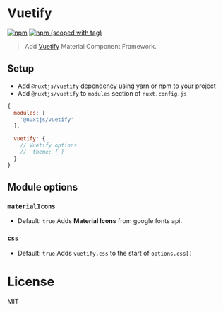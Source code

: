 # Vuetify
[![npm](https://img.shields.io/npm/dt/@nuxtjs/vuetify.svg?style=flat-square)](https://npmjs.com/package/@nuxtjs/vuetify)
[![npm (scoped with tag)](https://img.shields.io/npm/v/@nuxtjs/vuetify/latest.svg?style=flat-square)](https://npmjs.com/package/@nuxtjs/vuetify)

> Add [Vuetify](https://github.com/vuetifyjs/vuetify) Material Component Framework.

## Setup
- Add `@nuxtjs/vuetify` dependency using yarn or npm to your project
- Add `@nuxtjs/vuetify` to `modules` section of `nuxt.config.js`
```js
{
  modules: [
    '@nuxtjs/vuetify'
  ],

  vuetify: {
    // Vuetify options
    //  theme: { }
  }
}
```

## Module options

### `materialIcons`
- Default: `true`
Adds **Material Icons** from google fonts api.

### `css`
- Default: `true`
Adds `vuetify.css` to the start of `options.css[]`


# License 

MIT
